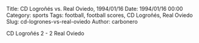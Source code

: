 Title: CD Logroñés vs. Real Oviedo, 1994/01/16
Date: 1994/01/16 00:00
Category: sports
Tags: football, football scores, CD Logroñés, Real Oviedo
Slug: cd-logrones-vs-real-oviedo
Author: carbonero


CD Logroñés 2 - 2 Real Oviedo
